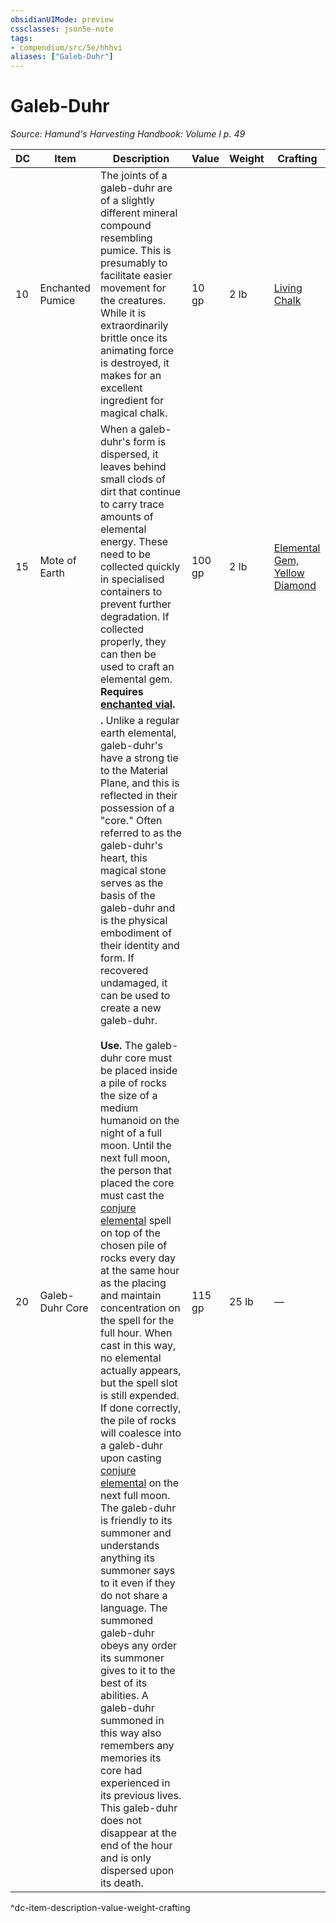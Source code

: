 ```yaml
---
obsidianUIMode: preview
cssclasses: json5e-note
tags:
- compendium/src/5e/hhhvi
aliases: ["Galeb-Duhr"]
---
```

# Galeb-Duhr
*Source: Hamund's Harvesting Handbook: Volume I p. 49* 

| DC | Item | Description | Value | Weight | Crafting |
|----|------|-------------|-------|--------|----------|
| 10 | Enchanted Pumice | The joints of a galeb-duhr are of a slightly different mineral compound resembling pumice. This is presumably to facilitate easier movement for the creatures. While it is extraordinarily brittle once its animating force is destroyed, it makes for an excellent ingredient for magical chalk. | 10 gp | 2 lb | [Living Chalk](compendium/items/living-chalk-hhhvi.md) |
| 15 | Mote of Earth | When a galeb-duhr's form is dispersed, it leaves behind small clods of dirt that continue to carry trace amounts of elemental energy. These need to be collected quickly in specialised containers to prevent further degradation. If collected properly, they can then be used to craft an elemental gem. **Requires [enchanted vial](compendium/items/enchanted-vial-hhhvi.md).** | 100 gp | 2 lb | [Elemental Gem, Yellow Diamond](compendium/items/elemental-gem-yellow-diamond.md) |
| 20 | Galeb- Duhr Core | **.** Unlike a regular earth elemental, galeb-duhr's have a strong tie to the Material Plane, and this is reflected in their possession of a "core." Often referred to as the galeb-duhr's heart, this magical stone serves as the basis of the galeb-duhr and is the physical embodiment of their identity and form. If recovered undamaged, it can be used to create a new galeb-duhr.<br /><br />**Use.** The galeb-duhr core must be placed inside a pile of rocks the size of a medium humanoid on the night of a full moon. Until the next full moon, the person that placed the core must cast the [conjure elemental](compendium/spells/conjure-elemental.md) spell on top of the chosen pile of rocks every day at the same hour as the placing and maintain concentration on the spell for the full hour. When cast in this way, no elemental actually appears, but the spell slot is still expended. If done correctly, the pile of rocks will coalesce into a galeb-duhr upon casting [conjure elemental](compendium/spells/conjure-elemental.md) on the next full moon. The galeb-duhr is friendly to its summoner and understands anything its summoner says to it even if they do not share a language. The summoned galeb-duhr obeys any order its summoner gives to it to the best of its abilities. A galeb-duhr summoned in this way also remembers any memories its core had experienced in its previous lives. This galeb-duhr does not disappear at the end of the hour and is only dispersed upon its death. | 115 gp | 25 lb | — |
^dc-item-description-value-weight-crafting